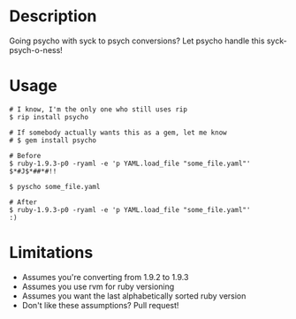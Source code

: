 Description
===========

Going psycho with syck to psych conversions? Let psycho handle this syck-psych-o-ness!

Usage
=====

    # I know, I'm the only one who still uses rip
    $ rip install psycho

    # If somebody actually wants this as a gem, let me know
    # $ gem install psycho

    # Before
    $ ruby-1.9.3-p0 -ryaml -e 'p YAML.load_file "some_file.yaml"'
    $*#J$*##*#!!

    $ pyscho some_file.yaml

    # After
    $ ruby-1.9.3-p0 -ryaml -e 'p YAML.load_file "some_file.yaml"'
    :)



Limitations
============

* Assumes you're converting from 1.9.2 to 1.9.3
* Assumes you use rvm for ruby versioning
* Assumes you want the last alphabetically sorted ruby version
* Don't like these assumptions? Pull request!
